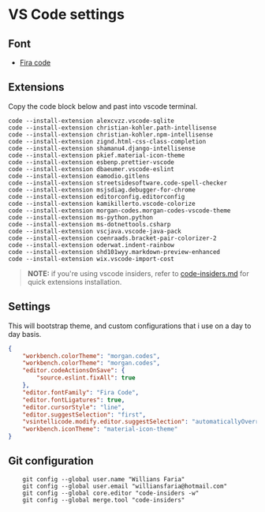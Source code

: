 # VS Code settings

## Font
* [Fira code](https://github.com/tonsky/FiraCode)


## Extensions

Copy the code block below and past into vscode terminal.

```shell
code --install-extension alexcvzz.vscode-sqlite
code --install-extension christian-kohler.path-intellisense
code --install-extension christian-kohler.npm-intellisense
code --install-extension zignd.html-css-class-completion
code --install-extension shamanu4.django-intellisense
code --install-extension pkief.material-icon-theme
code --install-extension esbenp.prettier-vscode
code --install-extension dbaeumer.vscode-eslint
code --install-extension eamodio.gitlens
code --install-extension streetsidesoftware.code-spell-checker
code --install-extension msjsdiag.debugger-for-chrome
code --install-extension editorconfig.editorconfig
code --install-extension kamikillerto.vscode-colorize
code --install-extension morgan-codes.morgan-codes-vscode-theme
code --install-extension ms-python.python
code --install-extension ms-dotnettools.csharp
code --install-extension vscjava.vscode-java-pack
code --install-extension coenraads.bracket-pair-colorizer-2
code --install-extension oderwat.indent-rainbow
code --install-extension shd101wyy.markdown-preview-enhanced
code --install-extension wix.vscode-import-cost
```

> **NOTE:** if you're using vscode insiders, refer to [code-insiders.md](./code-insiders.md) for quick extensions installation.

## Settings 

This will bootstrap theme, and custom configurations that i use on a day to day basis.

```json
{
    "workbench.colorTheme": "morgan.codes",
    "workbench.colorTheme": "morgan.codes",
    "editor.codeActionsOnSave": {
        "source.eslint.fixAll": true
    },
    "editor.fontFamily": "Fira Code",
    "editor.fontLigatures": true,
    "editor.cursorStyle": "line",
    "editor.suggestSelection": "first",
    "vsintellicode.modify.editor.suggestSelection": "automaticallyOverrodeDefaultValue",
    "workbench.iconTheme": "material-icon-theme"
}
```

## Git configuration

```
    git config --global user.name "Willians Faria"
    git config --global user.email "williansfaria@hotmail.com"
    git config --global core.editor "code-insiders -w"
    git config --global merge.tool "code-insiders"
```